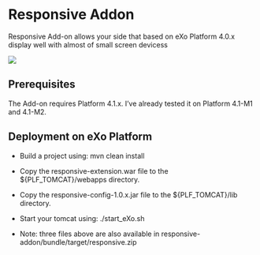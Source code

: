 Responsive Addon
============

Responsive Add-on allows your side that based on eXo Platform 4.0.x display well with almost of small screen devicess 

<img src="https://github.com/exo-addons/responsive-addon/blob/master/screenshots/reponsive-addon-1.png" />

Prerequisites
---------------
The Add-on requires Platform 4.1.x. I’ve already tested it on Platform 4.1-M1 and 4.1-M2.


Deployment on eXo Platform
---------------

* Build a project using: mvn clean install

* Copy the responsive-extension.war file to the ${PLF_TOMCAT}/webapps directory.
* Copy the responsive-config-1.0.x.jar file to the ${PLF_TOMCAT}/lib directory.
* Start your tomcat using: ./start_eXo.sh

* Note: three files above are also available in responsive-addon/bundle/target/responsive.zip

